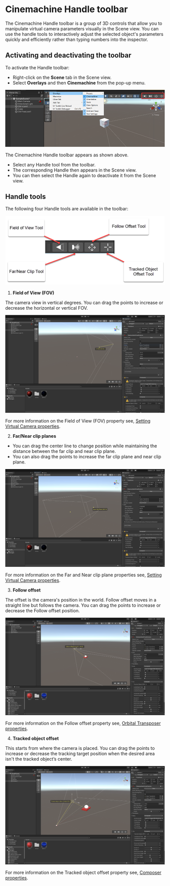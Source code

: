 # Cinemachine Handle toolbar

The Cinemachine Handle toolbar is a group of 3D controls that allow you to manipulate virtual camera parameters visually in the Scene view. You can use the handle tools to interactively adjust the selected object's parameters quickly and efficiently rather than typing numbers into the inspector.

## Activating and deactivating the toolbar

To activate the Handle toolbar:

* Right-click on the **Scene** tab in the Scene view.
* Select **Overlays** and then **Cinemachine** from the pop-up menu.

![](images/overlays-menu.png)

The Cinemachine Handle toolbar appears as shown above.
* Select any Handle tool from the toolbar.
* The corresponding Handle then appears in the Scene view.
* You can then select the Handle again to deactivate it from the Scene view.

## Handle tools

The following four Handle tools are available in the toolbar:

![](images/handle-toolbar.png)

1. **Field of View (FOV)**

The camera view in vertical degrees. You can drag the points to increase or decrease the horizontal or vertical FOV.

![](images/FOV.png)

For more information on the Field of View (FOV) property see, [Setting Virtual Camera properties](https://docs.unity3d.com/Packages/com.unity.cinemachine@2.8/manual/CinemachineVirtualCamera.html).

2. **Far/Near clip planes**

* You can drag the center line to change position while maintaining the distance between the far clip and near clip plane.
* You can also drag the points to increase the far clip plane and near clip plane.

![](images/clip-plane.png)

For more information on the Far and Near clip plane properties see, [Setting Virtual Camera properties](https://docs.unity3d.com/Packages/com.unity.cinemachine@2.8/manual/CinemachineVirtualCamera.html).

3. **Follow offset**

The offset is the camera's position in the world. Follow offset moves in a straight line but follows the camera. You can drag the points to increase or decrease the Follow offset position.

![](images/follow-offset.png)

For more information on the Follow offset property see, [Orbital Transposer properties](https://docs.unity3d.com/Packages/com.unity.cinemachine@2.8/manual/CinemachineBodyOrbitalTransposer.html).

4. **Tracked object offset**

This starts from where the camera is placed. You can drag the points to increase or decrease the tracking target position when the desired area isn't the tracked object’s center.

![](images/tracked-object-offset.png)

For more information on the Tracked object offset property see, [Composer properties](https://docs.unity3d.com/Packages/com.unity.cinemachine@2.8/manual/CinemachineAimComposer.html).

